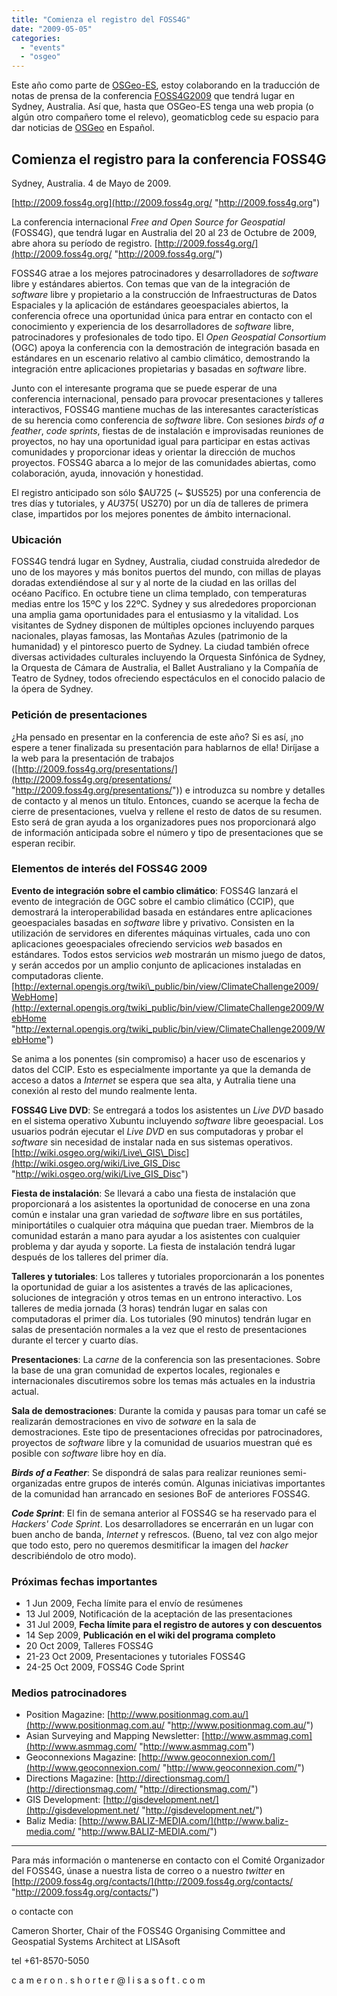 ```yaml
---
title: "Comienza el registro del FOSS4G"
date: "2009-05-05"
categories: 
  - "events"
  - "osgeo"
---
```


Este año como parte de [OSGeo-ES](http://es.osgeo.org), estoy colaborando en la traducción de notas de prensa de la conferencia [FOSS4G2009](http://2009.foss4g.org) que tendrá lugar en Sydney, Australia. Así que, hasta que OSGeo-ES tenga una web propia (o algún otro compañero tome el relevo), geomaticblog cede su espacio para dar noticias de [OSGeo](http://www.osgeo.org) en Español.

## Comienza el registro para la conferencia FOSS4G

Sydney, Australia. 4 de Mayo de 2009.

[http://2009.foss4g.org](http://2009.foss4g.org/ "http://2009.foss4g.org")

La conferencia internacional _Free and Open Source for Geospatial_ (FOSS4G), que tendrá lugar en Australia del 20 al 23 de Octubre de 2009, abre ahora su período de registro. [http://2009.foss4g.org/](http://2009.foss4g.org/ "http://2009.foss4g.org/")

FOSS4G atrae a los mejores patrocinadores y desarrolladores de _software_ libre y estándares abiertos. Con temas que van de la integración de _software_ libre y propietario a la construcción de Infraestructuras de Datos Espaciales y la aplicación de estándares geoespaciales abiertos, la conferencia ofrece una oportunidad única para entrar en contacto con el conocimiento y experiencia de los desarrolladores de _software_ libre, patrocinadores y profesionales de todo tipo. El _Open Geospatial Consortium_ (OGC) apoya la conferencia con la demostración de integración basada en estándares en un escenario relativo al cambio climático, demostrando la integración entre aplicaciones propietarias y basadas en _software_ libre.

Junto con el interesante programa que se puede esperar de una conferencia internacional, pensado para provocar presentaciones y talleres interactivos, FOSS4G mantiene muchas de las interesantes características de su herencia como conferencia de _software_ libre. Con sesiones _birds of a feather_, _code sprints_, fiestas de de instalación e improvisadas reuniones de proyectos, no hay una oportunidad igual para participar en estas activas comunidades y proporcionar ideas y orientar la dirección de muchos proyectos. FOSS4G abarca a lo mejor de las comunidades abiertas, como colaboración, ayuda, innovación y honestidad.

El registro anticipado son sólo $AU725 (~ $US525) por una conferencia de tres días y tutoriales, y $AU375 (~$US270) por un día de talleres de primera clase, impartidos por los mejores ponentes de ámbito internacional.

### Ubicación

FOSS4G tendrá lugar en Sydney, Australia, ciudad construida alrededor de uno de los mayores y más bonitos puertos del mundo, con millas de playas doradas extendiéndose al sur y al norte de la ciudad en las orillas del océano Pacífico. En octubre tiene un clima templado, con temperaturas medias entre los 15ºC y los 22ºC. Sydney y sus alrededores proporcionan una amplia gama oportunidades para el entusiasmo y la vitalidad. Los visitantes de Sydney disponen de múltiples opciones incluyendo parques nacionales, playas famosas, las Montañas Azules (patrimonio de la humanidad) y el pintoresco puerto de Sydney. La ciudad también ofrece diversas actividades culturales incluyendo la Orquesta Sinfónica de Sydney, la Orquesta de Cámara de Australia, el Ballet Australiano y la Compañía de Teatro de Sydney, todos ofreciendo espectáculos en el conocido palacio de la ópera de Sydney.

### Petición de presentaciones

¿Ha pensado en presentar en la conferencia de este año? Si es así, ¡no espere a tener finalizada su presentación para hablarnos de ella! Diríjase a la web para la presentación de trabajos ([http://2009.foss4g.org/presentations/](http://2009.foss4g.org/presentations/ "http://2009.foss4g.org/presentations/")) e introduzca su nombre y detalles de contacto y al menos un título. Entonces, cuando se acerque la fecha de cierre de presentaciones, vuelva y rellene el resto de datos de su resumen. Esto será de gran ayuda a los organizadores pues nos proporcionará algo de información anticipada sobre el número y tipo de presentaciones que se esperan recibir.

### Elementos de interés del FOSS4G 2009

**Evento de integración sobre el cambio climático**: FOSS4G lanzará el evento de integración de OGC sobre el cambio climático (CCIP), que demostrará la interoperabilidad basada en estándares entre aplicaciones geoespaciales basadas en _software_ libre y privativo. Consisten en la utilización de servidores en diferentes máquinas virtuales, cada uno con aplicaciones geoespaciales ofreciendo servicios _web_ basados en estándares. Todos estos servicios _web_ mostrarán un mismo juego de datos, y serán accedos por un amplio conjunto de aplicaciones instaladas en computadoras cliente. [http://external.opengis.org/twiki\_public/bin/view/ClimateChallenge2009/WebHome](http://external.opengis.org/twiki_public/bin/view/ClimateChallenge2009/WebHome "http://external.opengis.org/twiki_public/bin/view/ClimateChallenge2009/WebHome")

Se anima a los ponentes (sin compromiso) a hacer uso de escenarios y datos del CCIP. Esto es especialmente importante ya que la demanda de acceso a datos a _Internet_ se espera que sea alta, y Autralia tiene una conexión al resto del mundo realmente lenta.

**FOSS4G Live DVD**: Se entregará a todos los asistentes un _Live DVD_ basado en el sistema operativo Xubuntu incluyendo _software_ libre geoespacial. Los usuarios podrán ejecutar el _Live DVD_ en sus computadoras y probar el _software_ sin necesidad de instalar nada en sus sistemas operativos. [http://wiki.osgeo.org/wiki/Live\_GIS\_Disc](http://wiki.osgeo.org/wiki/Live_GIS_Disc "http://wiki.osgeo.org/wiki/Live_GIS_Disc")

**Fiesta de instalación**: Se llevará a cabo una fiesta de instalación que proporcionará a los asistentes la oportunidad de conocerse en una zona común e instalar una gran variedad de _software_ libre en sus portátiles, miniportátiles o cualquier otra máquina que puedan traer. Miembros de la comunidad estarán a mano para ayudar a los asistentes con cualquier problema y dar ayuda y soporte. La fiesta de instalación tendrá lugar después de los talleres del primer día.

**Talleres y tutoriales**: Los talleres y tutoriales proporcionarán a los ponentes la oportunidad de guiar a los asistentes a través de las aplicaciones, soluciones de integración y otros temas en un entrono interactivo. Los talleres de media jornada (3 horas) tendrán lugar en salas con computadoras el primer día. Los tutoriales (90 minutos) tendrán lugar en salas de presentación normales a la vez que el resto de presentaciones durante el tercer y cuarto días.

**Presentaciones**: La _carne_ de la conferencia son las presentaciones. Sobre la base de una gran comunidad de expertos locales, regionales e internacionales discutiremos sobre los temas más actuales en la industria actual.

**Sala de demostraciones**: Durante la comida y pausas para tomar un café se realizarán demostraciones en vivo de _sotware_ en la sala de demostraciones. Este tipo de presentaciones ofrecidas por patrocinadores, proyectos de _software_ libre y la comunidad de usuarios muestran qué es posible con _software_ libre hoy en día.

_**Birds of a Feather**_: Se dispondrá de salas para realizar reuniones semi-organizadas entre grupos de interés común. Algunas iniciativas importantes de la comunidad han arrancado en sesiones BoF de anteriores FOSS4G.

_**Code Sprint**_: El fin de semana anterior al FOSS4G se ha reservado para el _Hackers' Code Sprint_. Los desarrolladores se encerrarán en un lugar con buen ancho de banda, _Internet_ y refrescos. (Bueno, tal vez con algo mejor que todo esto, pero no queremos desmitificar la imagen del _hacker_ describiéndolo de otro modo).

### Próximas fechas importantes

- 1 Jun 2009, Fecha límite para el envío de resúmenes
- 13 Jul 2009, Notificación de la aceptación de las presentaciones
- 31 Jul 2009, **Fecha límite para el registro de autores y con descuentos**
- 14 Sep 2009, **Publicación en el wiki del programa completo**
- 20 Oct 2009, Talleres FOSS4G
- 21-23 Oct 2009, Presentaciones y tutoriales FOSS4G
- 24-25 Oct 2009, FOSS4G Code Sprint

### Medios patrocinadores

- Position Magazine: [http://www.positionmag.com.au/](http://www.positionmag.com.au/ "http://www.positionmag.com.au/")
- Asian Surveying and Mapping Newsletter: [http://www.asmmag.com](http://www.asmmag.com/ "http://www.asmmag.com")
- Geoconnexions Magazine: [http://www.geoconnexion.com/](http://www.geoconnexion.com/ "http://www.geoconnexion.com/")
- Directions Magazine: [http://directionsmag.com/](http://directionsmag.com/ "http://directionsmag.com/")
- GIS Development: [http://gisdevelopment.net/](http://gisdevelopment.net/ "http://gisdevelopment.net/")
- Baliz Media: [http://www.BALIZ-MEDIA.com/](http://www.baliz-media.com/ "http://www.BALIZ-MEDIA.com/")

* * *

Para más información o mantenerse en contacto con el Comité Organizador del FOSS4G, únase a nuestra lista de correo o a nuestro _twitter_ en [http://2009.foss4g.org/contacts/](http://2009.foss4g.org/contacts/ "http://2009.foss4g.org/contacts/")

o contacte con

Cameron Shorter, Chair of the FOSS4G Organising Committee and Geospatial Systems Architect at LISAsoft

tel +61-8570-5050

c a m e r o n . s h o r t e r @ l i s a s o f t . c o m
